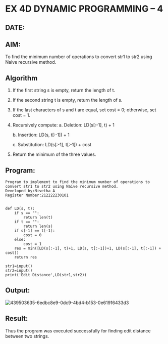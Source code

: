 # EX 4D DYNAMIC PROGRAMMING – 4
## DATE:
## AIM:
To find the minimum number of operations to convert str1 to str2 using Naive recursive method.

## Algorithm
1.  If the first string s is empty, return the length of t.

2.  If the second string t is empty, return the length of s.

3.  If the last characters of s and t are equal, set cost = 0; otherwise, set cost = 1.

4.  Recursively compute:
    a. Deletion: LD(s[:-1], t) + 1

    b. Insertion: LD(s, t[:-1]) + 1

    c. Substitution: LD(s[:-1], t[:-1]) + cost

  5.  Return the minimum of the three values.   

## Program:
```
Program to implement to find the minimum number of operations to convert str1 to str2 using Naive recursive method.
Developed by:Nivetha A 
Register Number:212222230101  

```
```

def LD(s, t):
    if s == "":
        return len(t)
    if t == "":
        return len(s)
    if s[-1] == t[-1]:
        cost = 0
    else:
        cost = 1
    res = min([LD(s[:-1], t)+1, LD(s, t[:-1])+1, LD(s[:-1], t[:-1]) + cost])
    return res
    
str1=input()
str2=input()
print('Edit Distance',LD(str1,str2))
```
## Output:

![439503635-6edbc8e9-0dc9-4bd4-b153-0e61916433d3](https://github.com/user-attachments/assets/6d9efb2a-2aa5-40f8-9ccf-73f5288fd469)

## Result:
Thus the program was executed successfully for finding edit distance between two strings.
